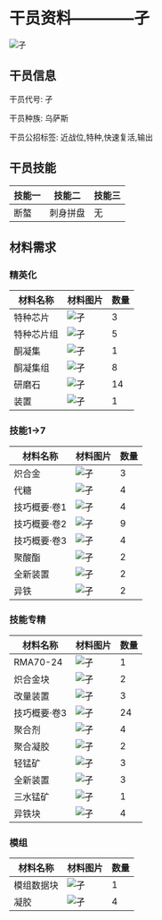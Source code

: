 # 干员资料————孑

![孑](./oprImages/孑.png)

## 干员信息

干员代号: 孑

干员种族: 乌萨斯

干员公招标签: 近战位,特种,快速复活,输出

## 干员技能

| 技能一       | 技能二   | 技能三 |
| ------------ | -------- | ------ |
| 断螯 | 刺身拼盘 | 无 |

## 材料需求

### 精英化

| 材料名称      | 材料图片 | 数量  |
|---------|---------|-----|
| 特种芯片 | ![孑](./matIcons/特种芯片.png)  |   3  |
| 特种芯片组 | ![孑](./matIcons/特种芯片组.png)  |   5  |
| 酮凝集 | ![孑](./matIcons/酮凝集.png)  |   1  |
| 酮凝集组 | ![孑](./matIcons/酮凝集组.png)  |   8  |
| 研磨石 | ![孑](./matIcons/研磨石.png)  |   14  |
| 装置 | ![孑](./matIcons/装置.png)  |   1  |

### 技能1→7

| 材料名称      | 材料图片 | 数量  |
|---------|---------|-----|
| 炽合金 | ![孑](./matIcons/炽合金.png)  |   3  |
| 代糖 | ![孑](./matIcons/代糖.png)  |   4  |
| 技巧概要·卷1 | ![孑](./matIcons/技巧概要·卷1.png)  |   4  |
| 技巧概要·卷2 | ![孑](./matIcons/技巧概要·卷2.png)  |   9  |
| 技巧概要·卷3 | ![孑](./matIcons/技巧概要·卷3.png)  |   4  |
| 聚酸酯 | ![孑](./matIcons/聚酸酯.png)  |   2  |
| 全新装置 | ![孑](./matIcons/全新装置.png)  |   2  |
| 异铁 | ![孑](./matIcons/异铁.png)  |   2  |

### 技能专精

| 材料名称      | 材料图片 | 数量  |
|---------|---------|-----|
| RMA70-24 | ![孑](./matIcons/RMA70-24.png)  |   1  |
| 炽合金块 | ![孑](./matIcons/炽合金块.png)  |   2  |
| 改量装置 | ![孑](./matIcons/改量装置.png)  |   3  |
| 技巧概要·卷3 | ![孑](./matIcons/技巧概要·卷3.png)  |   24  |
| 聚合剂 | ![孑](./matIcons/聚合剂.png)  |   4  |
| 聚合凝胶 | ![孑](./matIcons/聚合凝胶.png)  |   2  |
| 轻锰矿 | ![孑](./matIcons/轻锰矿.png)  |   3  |
| 全新装置 | ![孑](./matIcons/全新装置.png)  |   3  |
| 三水锰矿 | ![孑](./matIcons/三水锰矿.png)  |   1  |
| 异铁块 | ![孑](./matIcons/异铁块.png)  |   4  |

### 模组

| 材料名称      | 材料图片 | 数量  |
|---------|---------|-----|
| 模组数据块 | ![孑](./暂无材料图片)  |   1  |
| 凝胶 | ![孑](./matIcons/凝胶.png)  |   4  |
